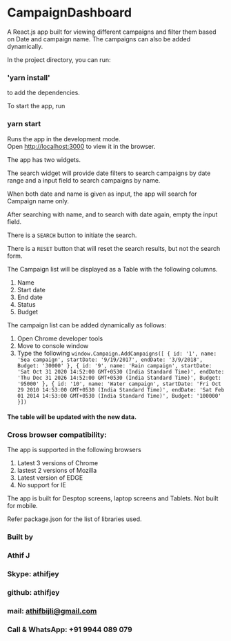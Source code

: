 # CampaignDashboard
A React.js app built for viewing different campaigns and filter them based on Date and campaign name. The campaigns can also be added dynamically. 


In the project directory, you can run:

### 'yarn install'

to add the dependencies.

To start the app, run

### yarn start

Runs the app in the development mode.<br />
Open [http://localhost:3000](http://localhost:3000) to view it in the browser.

The app has two widgets. 

The search widget will provide date filters to search campaigns by date range and a input field to search campaigns by name.

When both date and name is given as input, the app will search for Campaign name only. 

After searching with name, and to search with date again, empty the input field.

There is a `SEARCH` button to initiate the search.

There is a `RESET` button that will reset the search results, but not the search form.

The Campaign list will be displayed as a Table with the following columns.

1. Name
2. Start date
3. End date
4. Status
5. Budget

The campaign list can be added dynamically as follows:

1. Open Chrome developer tools
2. Move to console window
3. Type the following
    `window.Campaign.AddCampaigns([
        {
            id: '1',
            name: 'Sea campaign',
            startDate: '9/19/2017',
            endDate: '3/9/2018',
            Budget: '30000'
        },
        {
            id: '9',
            name: 'Rain campaign',
            startDate: 'Sat Oct 31 2020 14:52:00 GMT+0530 (India Standard Time)',
            endDate: 'Thu Dec 31 2026 14:52:00 GMT+0530 (India Standard Time)',
            Budget: '95000'
        },
        {
            id: '10',
            name: 'Water campaign',
            startDate: 'Fri Oct 29 2010 14:53:00 GMT+0530 (India Standard Time)',
            endDate: 'Sat Feb 01 2014 14:53:00 GMT+0530 (India Standard Time)',
            Budget: '100000'
        }])`

#### The table will be updated with the new data. 

### Cross browser compatibility:

The app is supported in the following browsers

1. Latest 3 versions of Chrome
2. lastest 2 versions of Mozilla
3. Latest version of EDGE
4. No support for IE

The app is built for Desptop screens, laptop screens and Tablets. Not built for mobile.

Refer package.json for the list of libraries used.

### Built by

### Athif J
### Skype: athifjey
### github: athifjey
### mail: athifbijli@gmail.com
### Call & WhatsApp: +91 9944 089 079

